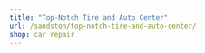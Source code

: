 ```yaml
---
title: "Top-Notch Tire and Auto Center"
url: /sandston/top-notch-tire-and-auto-center/
shop: car repair
---
```

